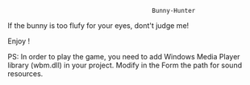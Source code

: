                                             Bunny-Hunter
                                            
  If the bunny is too flufy for your eyes, dont't judge me!
  
  Enjoy !

  PS: In order to play the game, you need to add Windows Media Player library (wbm.dll) in your project.
      Modify in the Form the path for sound resources.
